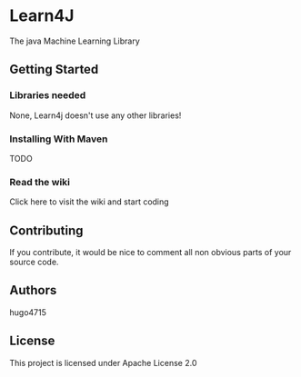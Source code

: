# Learn4J
The java Machine Learning Library

## Getting Started

### Libraries needed
None, Learn4j doesn't use any other libraries!

### Installing With Maven
TODO

### Read the wiki
Click here to visit the wiki and start coding


## Contributing
If you contribute, it would be nice to comment all non obvious parts of your source code.

## Authors
hugo4715

## License
This project is licensed under Apache License 2.0
